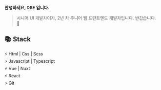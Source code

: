 **안녕하세요, DSE 입니다.** 
> 시니어 UI 개발자이자, 2년 차 주니어 웹 프런트엔드 개발자입니다.
> 반갑습니다. 👋

**📚 Stack**  
------------------
⚡ Html | Css | Scss  
⚡ Javascript | Typescript  
⚡ Vue | Nuxt  
⚡ React  
⚡ Git
